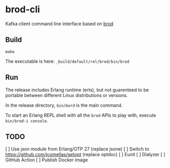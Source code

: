 # brod-cli

Kafka client command line interface based on [brod](https://github.com/kafka4beam/brod)

## Build

```
make
```

The executable is here: `_build/default/rel/brod/bin/brod`

## Run

The release includes Erlang runtime (erts), but not guarenteed to be portable between different Linux distributions or versions.

In the release directory, `bin/bord` is the main command.

To start an Erlang REPL shell with all the `brod` APIs to play with, execute `bin/brod-i console`.

## TODO

[ ] Use json module from Erlang/OTP 27 (replace jsone)
[ ] Switch to https://github.com/jcomellas/getopt (replace optdoc)
[ ] Eunit
[ ] Dialyzer
[ ] GitHub Action
[ ] Publish Docker image
